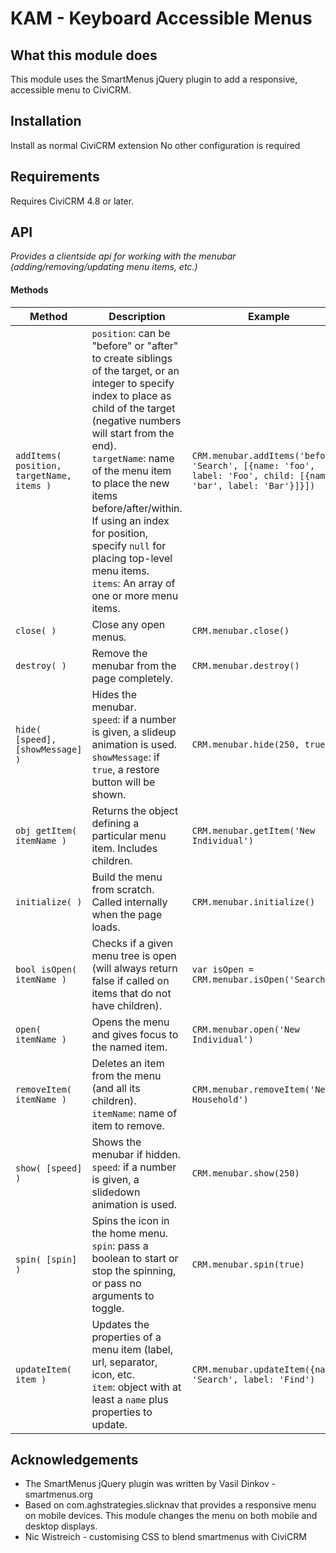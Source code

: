 # KAM - Keyboard Accessible Menus

## What this module does

This module uses the SmartMenus jQuery plugin to add a responsive, accessible menu to CiviCRM.

## Installation

Install as normal CiviCRM extension
No other configuration is required

## Requirements

Requires CiviCRM 4.8 or later.

## API

*Provides a clientside api for working with the menubar (adding/removing/updating menu items, etc.)*

#### Methods

| Method | Description | Example |
| ------ | ----------- | ------- |
| `addItems( position, targetName, items )` | `position`: can be "before" or "after" to create siblings of the target, or an integer to specify index to place as child of the target (negative numbers will start from the end). <br /> `targetName`: name of the menu item to place the new items before/after/within. If using an index for position, specify `null` for placing top-level menu items. <br /> `items`: An array of one or more menu items. | `CRM.menubar.addItems('before', 'Search', [{name: 'foo', label: 'Foo', child: [{name: 'bar', label: 'Bar'}]}])` |
| `close( )` | Close any open menus. | `CRM.menubar.close()` |
| `destroy( )` | Remove the menubar from the page completely. | `CRM.menubar.destroy()` |
| `hide( [speed], [showMessage] )` | Hides the menubar.<br />`speed`: if a number is given, a slideup animation is used.<br />`showMessage`: if `true`, a restore button will be shown. | `CRM.menubar.hide(250, true)` |
| `obj getItem( itemName )` | Returns the object defining a particular menu item. Includes children. | `CRM.menubar.getItem('New Individual')` |
| `initialize( )` | Build the menu from scratch. Called internally when the page loads. | `CRM.menubar.initialize()` |
| `bool isOpen( itemName )` | Checks if a given menu tree is open (will always return false if called on items that do not have children). | `var isOpen = CRM.menubar.isOpen('Search')` |
| `open( itemName )` | Opens the menu and gives focus to the named item. | `CRM.menubar.open('New Individual')` |
| `removeItem( itemName )` | Deletes an item from the menu (and all its children).<br />`itemName`: name of item to remove. | `CRM.menubar.removeItem('New Household')` |
| `show( [speed] )` | Shows the menubar if hidden.<br />`speed`: if a number is given, a slidedown animation is used. | `CRM.menubar.show(250)` |
| `spin( [spin] )`  | Spins the icon in the home menu.<br />`spin`: pass a boolean to start or stop the spinning, or pass no arguments to toggle. | `CRM.menubar.spin(true)` |
| `updateItem( item )`  | Updates the properties of a menu item (label, url, separator, icon, etc.<br />`item`: object with at least a `name` plus properties to update. | `CRM.menubar.updateItem({name: 'Search', label: 'Find')` |


## Acknowledgements

- The SmartMenus jQuery plugin was written by Vasil Dinkov - smartmenus.org
- Based on com.aghstrategies.slicknav that provides a responsive menu on mobile devices.  This module changes the menu on both mobile and desktop displays.
- Nic Wistreich - customising CSS to blend smartmenus with CiviCRM

